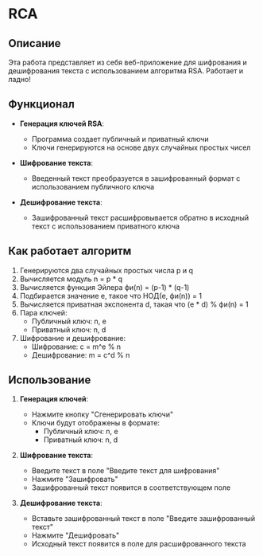 # RCA

## Описание

Эта работа представляет из себя веб-приложение для шифрования и дешифрования текста с использованием алгоритма RSA. Работает и ладно! 

## Функционал

- **Генерация ключей RSA**:
  - Программа создает публичный и приватный ключи
  - Ключи генерируются на основе двух случайных простых чисел

- **Шифрование текста**:
  - Введенный текст преобразуется в зашифрованный формат с использованием публичного ключа

- **Дешифрование текста**:
  - Зашифрованный текст расшифровывается обратно в исходный текст с использованием приватного ключа

## Как работает алгоритм

1. Генерируются два случайных простых числа p и q
2. Вычисляется модуль n = p * q
3. Вычисляется функция Эйлера фи(n) = (p-1) * (q-1)
4. Подбирается значение e, такое что НОД(e, фи(n)) = 1
5. Вычисляется приватная экспонента d, такая что (e * d) % фи(n) = 1
6. Пара ключей:
   - Публичный ключ: n, e
   - Приватный ключ: n, d
7. Шифрование и дешифрование:
   - Шифрование: c = m^e % n
   - Дешифрование: m = c^d % n

## Использование

1. **Генерация ключей**:
   - Нажмите кнопку "Сгенерировать ключи"
   - Ключи будут отображены в формате:
     - Публичный ключ: n, e
     - Приватный ключ: n, d

2. **Шифрование текста**:
   - Введите текст в поле "Введите текст для шифрования"
   - Нажмите "Зашифровать"
   - Зашифрованный текст появится в соответствующем поле

3. **Дешифрование текста**:
   - Вставьте зашифрованный текст в поле "Введите зашифрованный текст"
   - Нажмите "Дешифровать"
   - Исходный текст появится в поле для расшифрованного текста
